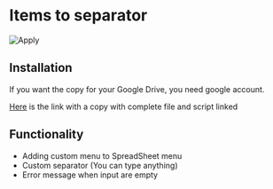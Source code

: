 # Items to separator

![Apply](https://user-images.githubusercontent.com/48905875/158552951-f4698a60-f9ee-4b23-bcc2-2f55daee56dd.gif)

## Installation

If you want the copy for your Google Drive, you need google account.

[Here](https://docs.google.com/spreadsheets/d/1UG8rjZ6fWOdupRlwUbYjLbLjGGPBN2vxaH6bcSB_-Bk/copy) is the link with a copy with complete file and script linked

## Functionality

- Adding custom menu to SpreadSheet menu
- Custom separator (You can type anything)
- Error message when input are empty
